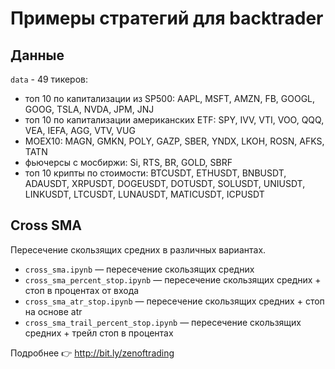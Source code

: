 # Примеры стратегий для backtrader

## Данные

`data` - 49 тикеров:
- топ 10 по капитализации из SP500: AAPL, MSFT, AMZN, FB, GOOGL, GOOG, TSLA, NVDA, JPM, JNJ
- топ 10 по капитализации американских ETF: SPY, IVV, VTI, VOO, QQQ, VEA, IEFA, AGG, VTV, VUG
- MOEX10: MAGN, GMKN, POLY, GAZP, SBER, YNDX, LKOH, ROSN, AFKS, TATN
- фьючерсы с мосбиржи: Si, RTS, BR, GOLD, SBRF
- топ 10 крипты по стоимости: BTCUSDT, ETHUSDT, BNBUSDT, ADAUSDT, XRPUSDT, DOGEUSDT, DOTUSDT, SOLUSDT, UNIUSDT, LINKUSDT, LTCUSDT, LUNAUSDT, MATICUSDT, ICPUSDT

## Cross SMA
Пересечение скользящих средних в различных вариантах.

- `cross_smа.ipynb` — пересечение скользящих средних
- `cross_sma_percent_stop.ipynb` — пересечение скользящих средних + стоп в процентах от входа
- `cross_sma_atr_stop.ipynb` — пересечение скользящих средних + стоп на основе atr
- `cross_sma_trail_percent_stop.ipynb` — пересечение скользящих средних + трейл стоп в процентах


Подробнее 👉 http://bit.ly/zenoftrading
